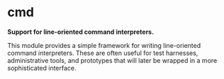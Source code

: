 # cmd

**Support for line-oriented command interpreters.**

This module provides a simple framework for writing line-oriented command interpreters. These are often useful for test harnesses, administrative tools, and prototypes that will later be wrapped in a more sophisticated interface.